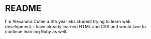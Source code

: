 # README

I'm Alexandra Cutler a 4th year ebs student trying to learn web development.
I have already learned HTML and CSS and would love to continue learning Ruby as well.
